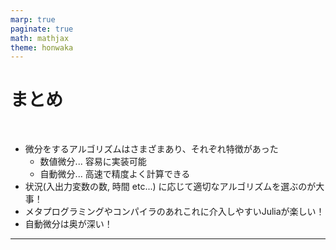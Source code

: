 ```yaml
---
marp: true
paginate: true
math: mathjax
theme: honwaka
---
```


# まとめ

<br>


- 微分をするアルゴリズムはさまざまあり、それぞれ特徴があった
  - 数値微分... 容易に実装可能
  - 自動微分... 高速で精度よく計算できる
- 状況(入出力変数の数, 時間 etc...) に応じて適切なアルゴリズムを選ぶのが大事！
- メタプログラミングやコンパイラのあれこれに介入しやすいJuliaが楽しい！
- 自動微分は奥が深い！

---